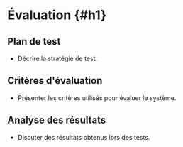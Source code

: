 # Évaluation {#h1}

## Plan de test

- Décrire la stratégie de test.

## Critères d'évaluation

- Présenter les critères utilisés pour évaluer le système.

## Analyse des résultats

- Discuter des résultats obtenus lors des tests.
